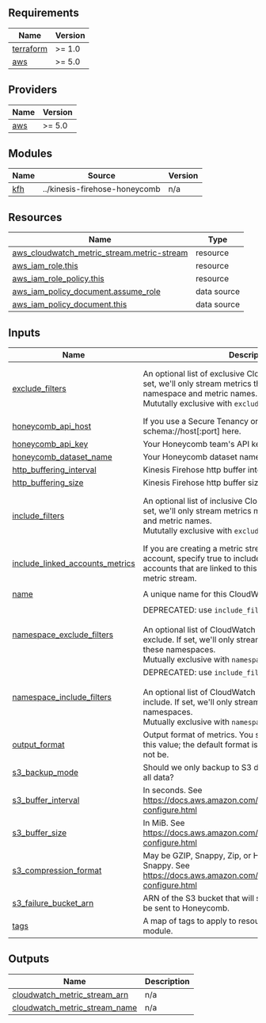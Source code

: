 <!-- BEGIN_TF_DOCS -->
## Requirements

| Name | Version |
|------|---------|
| <a name="requirement_terraform"></a> [terraform](#requirement\_terraform) | >= 1.0 |
| <a name="requirement_aws"></a> [aws](#requirement\_aws) | >= 5.0 |

## Providers

| Name | Version |
|------|---------|
| <a name="provider_aws"></a> [aws](#provider\_aws) | >= 5.0 |

## Modules

| Name | Source | Version |
|------|--------|---------|
| <a name="module_kfh"></a> [kfh](#module\_kfh) | ../kinesis-firehose-honeycomb | n/a |

## Resources

| Name | Type |
|------|------|
| [aws_cloudwatch_metric_stream.metric-stream](https://registry.terraform.io/providers/hashicorp/aws/latest/docs/resources/cloudwatch_metric_stream) | resource |
| [aws_iam_role.this](https://registry.terraform.io/providers/hashicorp/aws/latest/docs/resources/iam_role) | resource |
| [aws_iam_role_policy.this](https://registry.terraform.io/providers/hashicorp/aws/latest/docs/resources/iam_role_policy) | resource |
| [aws_iam_policy_document.assume_role](https://registry.terraform.io/providers/hashicorp/aws/latest/docs/data-sources/iam_policy_document) | data source |
| [aws_iam_policy_document.this](https://registry.terraform.io/providers/hashicorp/aws/latest/docs/data-sources/iam_policy_document) | data source |

## Inputs

| Name | Description | Type | Default | Required |
|------|-------------|------|---------|:--------:|
| <a name="input_exclude_filters"></a> [exclude\_filters](#input\_exclude\_filters) | An optional list of exclusive CloudWatch Metric filters. If set, we'll only stream metrics that do not match these namespace and metric names.<br>Mututally exclusive with `exclude_filters`. | <pre>list(object({<br>    namespace    = string<br>    metric_names = list(string)<br>  }))</pre> | `[]` | no |
| <a name="input_honeycomb_api_host"></a> [honeycomb\_api\_host](#input\_honeycomb\_api\_host) | If you use a Secure Tenancy or other proxy, put its schema://host[:port] here. | `string` | `"https://api.honeycomb.io"` | no |
| <a name="input_honeycomb_api_key"></a> [honeycomb\_api\_key](#input\_honeycomb\_api\_key) | Your Honeycomb team's API key. | `string` | n/a | yes |
| <a name="input_honeycomb_dataset_name"></a> [honeycomb\_dataset\_name](#input\_honeycomb\_dataset\_name) | Your Honeycomb dataset name. | `string` | n/a | yes |
| <a name="input_http_buffering_interval"></a> [http\_buffering\_interval](#input\_http\_buffering\_interval) | Kinesis Firehose http buffer interval, in seconds. | `number` | `60` | no |
| <a name="input_http_buffering_size"></a> [http\_buffering\_size](#input\_http\_buffering\_size) | Kinesis Firehose http buffer size, in MiB. | `number` | `15` | no |
| <a name="input_include_filters"></a> [include\_filters](#input\_include\_filters) | An optional list of inclusive CloudWatch Metric filters. If set, we'll only stream metrics matching these namespace and metric names.<br>Mututally exclusive with `exclude_filters`. | <pre>list(object({<br>    namespace    = string<br>    metric_names = list(string)<br>  }))</pre> | `[]` | no |
| <a name="input_include_linked_accounts_metrics"></a> [include\_linked\_accounts\_metrics](#input\_include\_linked\_accounts\_metrics) | If you are creating a metric stream in a monitoring account, specify true to include metrics from source accounts that are linked to this monitoring account, in the metric stream. | `bool` | `false` | no |
| <a name="input_name"></a> [name](#input\_name) | A unique name for this CloudWatch Metric Stream. | `string` | `"honeycomb-cloudwatch-metrics"` | no |
| <a name="input_namespace_exclude_filters"></a> [namespace\_exclude\_filters](#input\_namespace\_exclude\_filters) | DEPRECATED: use `include_filters` instead.<br><br>An optional list of CloudWatch Metric namespaces to exclude. If set, we'll only stream metrics that are not in these namespaces.<br>Mutually exclusive with `namespace_include_filters`. | `list(string)` | `[]` | no |
| <a name="input_namespace_include_filters"></a> [namespace\_include\_filters](#input\_namespace\_include\_filters) | DEPRECATED: use `include_filters` instead.<br><br>An optional list of CloudWatch Metric namespaces to include. If set, we'll only stream metrics from these namespaces.<br>Mutually exclusive with `namespace_exclude_filters`. | `list(string)` | `[]` | no |
| <a name="input_output_format"></a> [output\_format](#input\_output\_format) | Output format of metrics. You should probably not modify this value; the default format is supported, but others may not be. | `string` | `"opentelemetry0.7"` | no |
| <a name="input_s3_backup_mode"></a> [s3\_backup\_mode](#input\_s3\_backup\_mode) | Should we only backup to S3 data that failed delivery, or all data? | `string` | `"FailedDataOnly"` | no |
| <a name="input_s3_buffer_interval"></a> [s3\_buffer\_interval](#input\_s3\_buffer\_interval) | In seconds. See https://docs.aws.amazon.com/firehose/latest/dev/create-configure.html | `number` | `400` | no |
| <a name="input_s3_buffer_size"></a> [s3\_buffer\_size](#input\_s3\_buffer\_size) | In MiB. See https://docs.aws.amazon.com/firehose/latest/dev/create-configure.html | `number` | `10` | no |
| <a name="input_s3_compression_format"></a> [s3\_compression\_format](#input\_s3\_compression\_format) | May be GZIP, Snappy, Zip, or Hadoop-Compatiable Snappy. See https://docs.aws.amazon.com/firehose/latest/dev/create-configure.html | `string` | `"GZIP"` | no |
| <a name="input_s3_failure_bucket_arn"></a> [s3\_failure\_bucket\_arn](#input\_s3\_failure\_bucket\_arn) | ARN of the S3 bucket that will store any logs that failed to be sent to Honeycomb. | `string` | n/a | yes |
| <a name="input_tags"></a> [tags](#input\_tags) | A map of tags to apply to resources created by this module. | `map(string)` | `{}` | no |

## Outputs

| Name | Description |
|------|-------------|
| <a name="output_cloudwatch_metric_stream_arn"></a> [cloudwatch\_metric\_stream\_arn](#output\_cloudwatch\_metric\_stream\_arn) | n/a |
| <a name="output_cloudwatch_metric_stream_name"></a> [cloudwatch\_metric\_stream\_name](#output\_cloudwatch\_metric\_stream\_name) | n/a |
<!-- END_TF_DOCS -->
